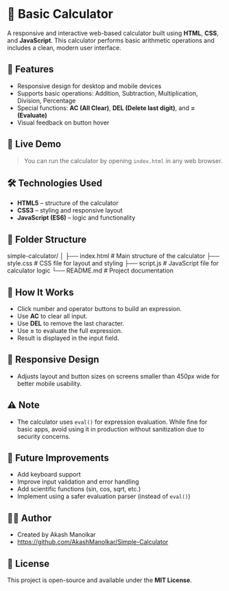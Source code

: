 # 🔢 Basic Calculator

A responsive and interactive web-based calculator built using **HTML**, **CSS**, and **JavaScript**. This calculator performs basic arithmetic operations and includes a clean, modern user interface.

## 🌟 Features

- Responsive design for desktop and mobile devices
- Supports basic operations: Addition, Subtraction, Multiplication, Division, Percentage
- Special functions: **AC (All Clear)**, **DEL (Delete last digit)**, and **= (Evaluate)**
- Visual feedback on button hover

## 🚀 Live Demo

> You can run the calculator by opening `index.html` in any web browser.

## 🛠️ Technologies Used

- **HTML5** – structure of the calculator
- **CSS3** – styling and responsive layout
- **JavaScript (ES6)** – logic and functionality

## 📁 Folder Structure

simple-calculator/
│
├── index.html # Main structure of the calculator
├── style.css # CSS file for layout and styling
├── script.js # JavaScript file for calculator logic
└── README.md # Project documentation


## 🧠 How It Works

- Click number and operator buttons to build an expression.
- Use **AC** to clear all input.
- Use **DEL** to remove the last character.
- Use **=** to evaluate the full expression.
- Result is displayed in the input field.

## 📱 Responsive Design

- Adjusts layout and button sizes on screens smaller than 450px wide for better mobile usability.

## ⚠️ Note

- The calculator uses `eval()` for expression evaluation. While fine for basic apps, avoid using it in production without sanitization due to security concerns.

## 📌 Future Improvements

- Add keyboard support
- Improve input validation and error handling
- Add scientific functions (sin, cos, sqrt, etc.)
- Implement using a safer evaluation parser (instead of `eval()`)

## 👨‍💻 Author

- Created by Akash Manolkar
- https://github.com/AkashManolkar/Simple-Calculator

## 📄 License

This project is open-source and available under the **MIT License**.
